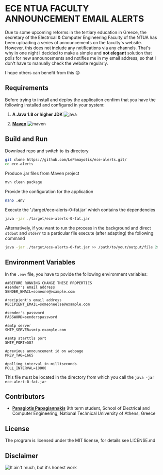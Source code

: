 # ECE NTUA FACULTY ANNOUNCEMENT EMAIL ALERTS

Due to some upcoming reforms in the tertiary education in Greece,
the secretary of the Electrical & Computer Engineering Faculty of the NTUA
has been uploading a series of announcements on the faculty's website. However,
this does not include any notifications via any channels. That's why in one night I
decided to make a simple and **not elegant** solution that polls for new announcements and
notifies me in my email address, so that I don't have to manually check the website regularly.

I hope others can benefit from this 😊

## Requirements

Before trying to install and deploy the application confirm that you have the following installed and configured in your system:

1. **A Java 1.8 or higher JDK** ![java](https://img.shields.io/badge/Java-1.8-blue)

2. [**Maven**](https://maven.apache.org/install.html)   ![maven](https://img.shields.io/badge/Maven-blue)

## Build and Run

Download repo and switch to its directory

```bash
git clone https://github.com/LePanayotis/ece-alerts.git/
cd ece-alerts
```

Produce .jar files from Maven project

```bash
mvn clean package
```

Provide the configuration for the application

```bash
nano .env
```

Execute the './target/ece-alerts-0-fat.jar' which contains the dependencies

```bash
java -jar ./target/ece-alerts-0-fat.jar
```

Alternatively, if you want to run the process in the background and direct `stdout` and `stderr` to a particular file execute (after adapting) the following command

```bash
java -jar ./target/ece-alerts-0-fat.jar >> /path/to/your/output/file 2>&1 & disown
```

## Environment Variables

In the `.env` file, you have to povide the following environment variables:

```env
##BEFORE RUNNING CHANGE THESE PROPERTIES
#sender's email address
SENDER_EMAIL=someone@example.com

#recipient's email address
RECIPIENT_EMAIL=someoneelse@example.com

#sender's password
PASSWORD=senderspassword

#smtp server
SMTP_SERVER=smtp.example.com

#smtp starttls port
SMTP_PORT=587

#previous announcement id on webpage
PREV_TAG=1665

#polling interval in milliseconds
POLL_INTERVAL=10000
```

This file must be located in the directory from which you call the `java -jar ece-alert-0-fat.jar`

## Contributors

* [**Panagiotis Papagiannakis**](mailto:el19055@mail.ntua.gr)
    9th term student, School of Electrical and Computer Engineering, National Technical University of Athens, Greece

## License

The program is licensed under the MIT license, for details see LICENSE.md

## Disclaimer

![It ain't much, but it's honest work](https://media.npr.org/assets/img/2023/05/26/honest-work-meme-cb0f0fb2227fb84b77b3c9a851ac09b095ab74d8-s1100-c50.jpg)